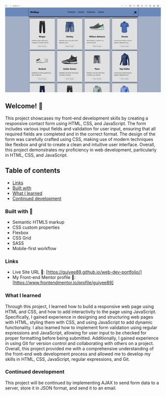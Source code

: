 
![Design preview for the Single-page developer portfolio coding challenge](./e-commerce-animation.gif)

## Welcome! 👋
This project showcases my front-end development skills by creating a responsive contact form using HTML, CSS, and JavaScript. The form includes various input fields and validation for user input, ensuring that all required fields are completed and in the correct format. The design of the form was carefully crafted using CSS, making use of modern techniques like flexbox and grid to create a clean and intuitive user interface. Overall, this project demonstrates my proficiency in web development, particularly in HTML, CSS, and JavaScript.

## Table of contents

- [Links](#links)
- [Built with](#built-with)
- [What I learned](#what-i-learned)
- [Continued development](#continued-development)




### Built with 🧱

- Semantic HTML5 markup
- CSS custom properties
- Flexbox
- CSS Grid
- SASS
- Mobile-first workflow

### Links

- Live Site URL 🔴: [https://guiyee89.github.io/web-dev-portfolio/]
- My Front-end Mentor profile 👦: [https://www.frontendmentor.io/profile/guiyee89]


### What I learned

Through this project, I learned how to build a responsive web page using HTML and CSS, and how to add interactivity to the page using JavaScript. Specifically, I gained experience in designing and structuring web pages with HTML, styling them with CSS, and using JavaScript to add dynamic functionality. I also learned how to implement form validation using regular expressions and JavaScript, allowing for user input to be checked for proper formatting before being submitted. Additionally, I gained experience in using Git for version control and collaborating with others on a project. Overall, this project provided me with a comprehensive understanding of the front-end web development process and allowed me to develop my skills in HTML, CSS, JavaScript, regular expressions, and Git.

### Continued development

This project will be continued by implementing AJAX to send form data to a server, store it in JSON format, and send it to an email.

